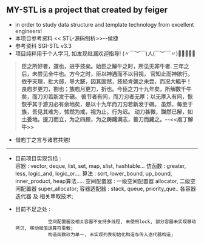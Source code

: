 ## MY-STL is a project that created by feiger 
- in order to study data structure and template technology from excellent engineers!
- 本项目参考资料 << STL-源码刨析>>--侯捷
- 参考资料  SGI-STL v3.3   
- 项目纯粹用于个人学习, 如发现纰漏欢迎指导!
(〃￣︶￣)人(￣︶￣〃)🍖🍖🍖🍖🍖
> **臣之所好者，道也，进乎技矣。始臣之解牛之时，所见无非牛者.
三年之后，未尝见全牛也。方今之时，臣以神遇而不以目视，
官知止而神欲行。依乎天理，批大郤，导大窾，因其固然，技经肯綮之未尝，而况大軱乎！
良庖岁更刀，割也；族庖月更刀，折也。今臣之刀十九年矣，所解数千牛矣，而刀刃若新发于硎。
彼节者有间，而刀刃者无厚；以无厚入有间，恢恢乎其于游刃必有余地矣，是以十九年而刀刃若新发于硎。
虽然，每至于族，吾见其难为，怵然为戒，视为止，行为迟。
动刀甚微，謋然已解，如土委地。提刀而立，为之四顾，为之踌躇满志，善刀而藏之。--<<庖丁解牛>>**

-  借庖丁之言与诸君共勉!

------------------------------------------------------------------
- 目前项目实现包括 :   
                       容器 : vector, deque, list, set, map, slist, hashtable...
                       仿函数 : greater, less, logic_and, logic_or....
                       算法 : sort, lower_bound, up_bound, inner_product, heap算法.....
                       空间配置器 : 一级空间配置器 allocator, 二级空间配置器 super_allocator;
                       容器适配器 : stack, queue, priority_que..
                       各容器迭代器 及 相关萃取技术;
- 目前不足之处 : 

                  空间配置器及相关容器不支持多线程, 未使用lock, 部分容器未实现移动拷贝, 移动赋值运算符重载;
                  构造函数较为单一, 未实现列表初始化构造与传入迭代器构造; 

